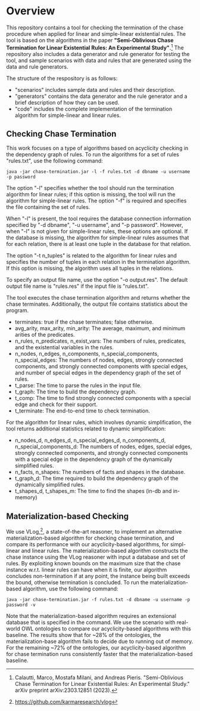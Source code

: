 # Overview

This repository contains a tool for checking the termination of the chase procedure when applied for linear and simple-linear existential rules. The tool is based on the algorithms in the paper **"Semi-Oblivious Chase Termination for Linear Existential Rules: An Experimental Study"**.[^1] The repository also includes a data generator and rule generator for testing the tool, and sample scenarios with data and rules that are generated using the data and rule generators.

The structure of the respository is as follows:
- \"scenarios\" includes sample data and rules and their description. 
- \"generators\" contains the data generator and the rule generator and a brief description of how they can be used.
- \"code\" includes the complete implementation of the termination algorithm for simple-linear and linear rules.

## Checking Chase Termination 

This work focuses on a type of algorithms based on acyclicity checking in the dependency graph of rules. To run the algorithms for a set of rules "rules.txt", use the following command:

```
java -jar chase-termination.jar -l -f rules.txt -d dbname -u username -p password
```

The option "-l" specifies whether the tool should run the termination algorithm for linear rules; if this option is missing, the tool will run the algorithm for simple-linear rules. The option "-f" is required and specifies the file containing the set of rules. 

When "-l" is present, the tool requires the database connection information specified by "-d dbname", "-u username", and "-p password". However, when "-l" is not given for simple-linear rules, these options are optional. If the database is missing, the algorithm for simple-linear rules assumes that for each relation, there is at least one tuple in the database for that relation.

The option "-t n_tuples" is related to the algorithm for linear rules and specifies the number of tuples in each relation in the termination algorithm. If this option is missing, the algorithm uses all tuples in the relations.

To specify an output file name, use the option "-o output.res". The default output file name is "rules.res" if the input file is "rules.txt".

The tool executes the chase termination algorithm and returns whether the chase terminates. Additionally, the output file contains statistics about the program.

- terminates: true if the chase terminates; false otherwise.
- avg_arity, max_arity, min_arity: The average, maximum, and minimum arities of the predicates.
- n_rules, n_predicates, n_exist_vars: The numbers of rules, predicates, and the existential variables in the rules.
- n_nodes, n_edges, n_components, n_special_components, n_special_edges: The numbers of nodes, edges, strongly connected components, and strongly connected components with special edges, and number of special edges in the dependency graph of the set of rules.
- t_parse: The time to parse the rules in the input file.
- t_graph: The time to build the dependency graph.
- t_comp: The time to find strongly connected components with a special edge and check for their support.
- t_terminate: The end-to-end time to check termination.

For the algorithm for linear rules, which involves dynamic simplification, the tool returns additional statistics related to dynamic simplification:
- n_nodes_d, n_edges_d, n_special_edges_d, n_components_d, n_special_components_d: The numbers of nodes, edges, special edges, strongly connected components, and strongly connected components with a special edge in the dependency graph of the dynamically simplified rules. 
- n_facts, n_shapes: The numbers of facts and shapes in the database.
- t_graph_d: The time required to build the dependency graph of the dynamically simplified rules. 
- t_shapes_d, t_shapes_m: The time to find the shapes (in-db and in-memory)


## Materialization-based Checking 

We use VLog,[^2], a state-of-the-art reasoner, to implement an alternative materialization-based algorithm for checking chase termination, and compare its performance with our acyclicity-based algorithms, for simpl-linear and linear rules. The materialization-based algorithm constructs the chase instance using the VLog reasoner with input a database and set of rules. By exploiting known bounds on the maximum size that the chase instance w.r.t. linear rules can have when it is finite, our algorithm concludes non-termination if at any point, the instance being built exceeds the bound, otherwise termination is concluded.
To run the materialization-based algorithm, use the following command:

```
java -jar chase-termination.jar -f rules.txt -d dbname -u username -p password -v
```
Note that the materialization-based algorithm requires an extensional database that is specified in the command. We use the scenario with real-world OWL ontologies to compare our acyclicity-based algorithms with this baseline. The results show that for ~28% of the ontologies, the materialization-base algorithm fails to decide due to running out of memory. For the remaining ~72% of the ontologies, our acyclicity-based algorithm for chase termination runs consistently faster that the materialization-based baseline.

[^1]: Calautti, Marco, Mostafa Milani, and Andreas Pieris. "Semi-Oblivious Chase Termination for Linear Existential Rules: An Experimental Study." arXiv preprint arXiv:2303.12851 (2023).
[^2]: https://github.com/karmaresearch/vlog
